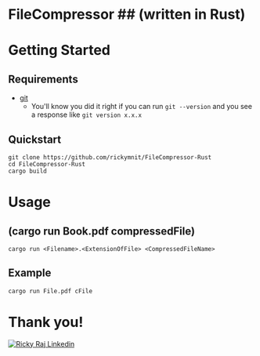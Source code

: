 # FileCompressor ## (written in Rust)

# Getting Started

## Requirements

- [git](https://git-scm.com/book/en/v2/Getting-Started-Installing-Git)
  - You'll know you did it right if you can run `git --version` and you see a response like `git version x.x.x`


## Quickstart

```
git clone https://github.com/rickymnit/FileCompressor-Rust
cd FileCompressor-Rust
cargo build
```

# Usage 
## (cargo run Book.pdf compressedFile)
```
cargo run <Filename>.<ExtensionOfFile> <CompressedFileName>

```

## Example

```
cargo run File.pdf cFile

```

# Thank you!



[![Ricky Raj Linkedin](https://img.shields.io/badge/LinkedIn-0077B5?style=for-the-badge&logo=linkedin&logoColor=white)](https://in.linkedin.com/in/ricky-raj-2022umt1551/)

